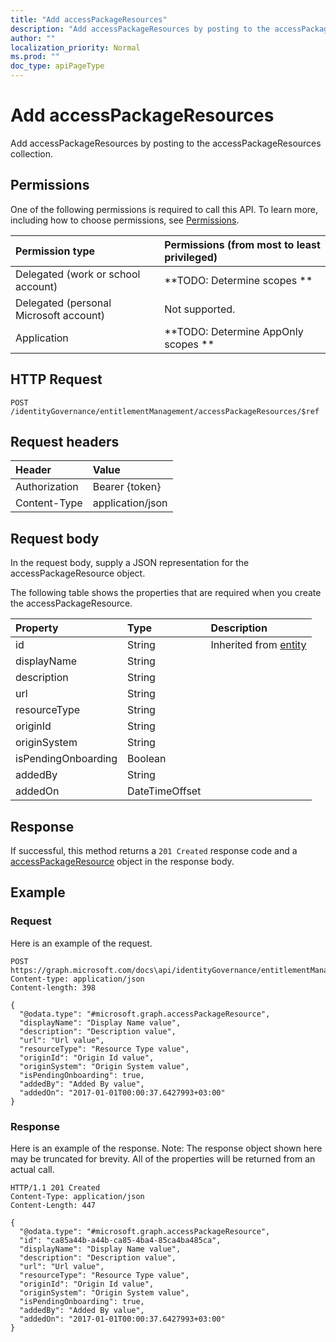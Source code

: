 ```yaml
---
title: "Add accessPackageResources"
description: "Add accessPackageResources by posting to the accessPackageResources collection."
author: ""
localization_priority: Normal
ms.prod: ""
doc_type: apiPageType
---
```


# Add accessPackageResources

Add accessPackageResources by posting to the accessPackageResources collection.

## Permissions
One of the following permissions is required to call this API. To learn more, including how to choose permissions, see [Permissions](/concepts/permissions-reference.md).

|Permission type|Permissions (from most to least privileged)|
|:---|:---|
|Delegated (work or school account)|**TODO: Determine scopes **|
|Delegated (personal Microsoft account)|Not supported.|
|Application|**TODO: Determine AppOnly scopes **|

## HTTP Request
<!-- {
  "blockType": "ignored"
}
-->
``` http
POST /identityGovernance/entitlementManagement/accessPackageResources/$ref
```

## Request headers
|Header|Value|
|:---|:---|
|Authorization|Bearer {token}|
|Content-Type|application/json|

## Request body
In the request body, supply a JSON representation for the accessPackageResource object.

The following table shows the properties that are required when you create the accessPackageResource.

|Property|Type|Description|
|:---|:---|:---|
|id|String| Inherited from [entity](../resources/entity.md)|
|displayName|String||
|description|String||
|url|String||
|resourceType|String||
|originId|String||
|originSystem|String||
|isPendingOnboarding|Boolean||
|addedBy|String||
|addedOn|DateTimeOffset||



## Response
If successful, this method returns a `201 Created` response code and a [accessPackageResource](../resources/accesspackageresource.md) object in the response body.

## Example

### Request
Here is an example of the request.
<!-- {
  "blockType": "request",
  "name": "create_accesspackageresource_from_accesspackageresources"
}
-->
``` http
POST https://graph.microsoft.com/docs\api/identityGovernance/entitlementManagement/accessPackageResources
Content-type: application/json
Content-length: 398

{
  "@odata.type": "#microsoft.graph.accessPackageResource",
  "displayName": "Display Name value",
  "description": "Description value",
  "url": "Url value",
  "resourceType": "Resource Type value",
  "originId": "Origin Id value",
  "originSystem": "Origin System value",
  "isPendingOnboarding": true,
  "addedBy": "Added By value",
  "addedOn": "2017-01-01T00:00:37.6427993+03:00"
}
```

### Response
Here is an example of the response. Note: The response object shown here may be truncated for brevity. All of the properties will be returned from an actual call.
<!-- {
  "blockType": "response",
  "truncated": true,
  "@odata.type": "microsoft.graph.accesspackageresource"
}
-->
``` http
HTTP/1.1 201 Created
Content-Type: application/json
Content-Length: 447

{
  "@odata.type": "#microsoft.graph.accessPackageResource",
  "id": "ca85a44b-a44b-ca85-4ba4-85ca4ba485ca",
  "displayName": "Display Name value",
  "description": "Description value",
  "url": "Url value",
  "resourceType": "Resource Type value",
  "originId": "Origin Id value",
  "originSystem": "Origin System value",
  "isPendingOnboarding": true,
  "addedBy": "Added By value",
  "addedOn": "2017-01-01T00:00:37.6427993+03:00"
}
```


